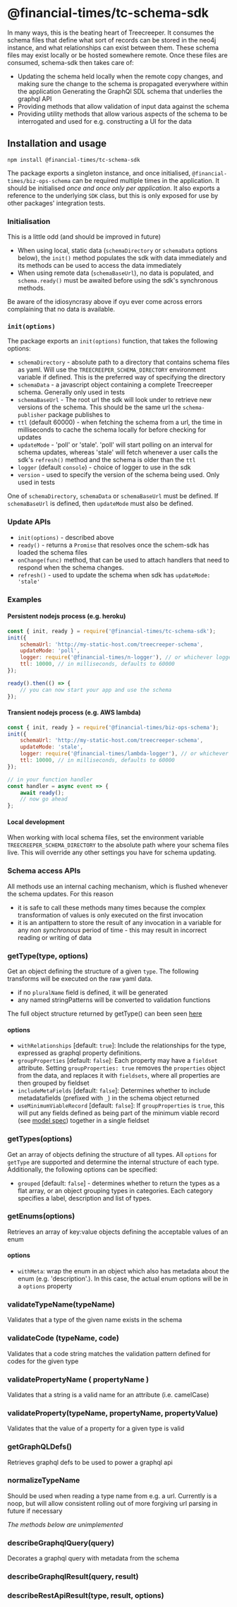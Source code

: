 # @financial-times/tc-schema-sdk

In many ways, this is the beating heart of Treecreeper. It consumes the schema files that define what sort of records can be stored in the neo4j instance, and what relationships can exist between them. These schema files may exist locally or be hosted somewhere remote. Once these files are consumed, schema-sdk then takes care of:

-   Updating the schema held locally when the remote copy changes, and making sure the change to the schema is propagated everywhere within the application
    Generating the GraphQl SDL schema that underlies the graphql API
-   Providing methods that allow validation of input data against the schema
-   Providing utility methods that allow various aspects of the schema to be interrogated and used for e.g. constructing a UI for the data

## Installation and usage

`npm install @financial-times/tc-schema-sdk`

The package exports a singleton instance, and once initialised, `@financial-times/biz-ops-schema` can be required multiple times in the application. It should be initialised _once and once only per application_. It also exports a reference to the underlying `SDK` class, but this is only exposed for use by other packages' integration tests.

### Initialisation
This is a little odd (and should be improved in future)
- When using local, static data (`schemaDirectory` or `schemaData` options below), the `init()` method populates the sdk with data immediately and its methods can be used to access the data immediately
- When using remote data (`schemaBaseUrl`), no data is populated, and `schema.ready()` must be awaited before using the sdk's synchronous methods.

Be aware of the idiosyncrasy above if oyu ever come across errors complaining that no data is available.

### `init(options)`

The package exports an `init(options)` function, that takes the following options:

-   `schemaDirectory` - absolute path to a directory that contains schema files as yaml. Will use the `TREECREEPER_SCHEMA_DIRECTORY` environment variable if defined. This is the preferred way of specifying the directory
-   `schemaData` - a javascript object containing a complete Treecreeper schema. Generally only used in tests
-   `schemaBaseUrl` - The root url the sdk will look under to retrieve new versions of the schema. This should be the same url the `schema-publisher` package publishes to
-   `ttl` (default 60000) - when fetching the schema from a url, the time in milliseconds to cache the schema locally for before checking for updates
-   `updateMode` - 'poll' or 'stale'. 'poll' will start polling on an interval for schema updates, whereas 'stale' will fetch whenever a user calls the sdk's `refresh()` method and the schema is older than the `ttl`
-   `logger` (default `console`) - choice of logger to use in the sdk
-   `version` - used to specify the version of the schema being used. Only used in tests

One of `schemaDirectory`, `schemaData` or `schemaBaseUrl` must be defined. If `schemaBaseUrl` is defined, then `updateMode` must also be defined.

### Update APIs

-   `init(options)` - described above
-   `ready()` - returns a `Promise` that resolves once the schem-sdk has loaded the schema files
-   `onChange(func)` method, that can be used to attach handlers that need to respond when the schema changes.
-   `refresh()` - used to update the schema when sdk has `updateMode: 'stale'`

### Examples

#### Persistent nodejs process (e.g. heroku)

```js
const { init, ready } = require('@financial-times/tc-schema-sdk');
init({
	schemaUrl: 'http://my-static-host.com/treecreeper-schema',
	updateMode: 'poll',
	logger: require('@financial-times/n-logger'), // or whichever logger you prefer
	ttl: 10000, // in milliseconds, defaults to 60000
});

ready().then(() => {
	// you can now start your app and use the schema
});
```

#### Transient nodejs process (e.g. AWS lambda)

```js
const { init, ready } = require('@financial-times/biz-ops-schema');
init({
	schemaUrl: 'http://my-static-host.com/treecreeper-schema',
	updateMode: 'stale',
	logger: require('@financial-times/lambda-logger'), // or whichever logger you prefer
	ttl: 10000, // in milliseconds, defaults to 60000
});

// in your function handler
const handler = async event => {
	await ready();
	// now go ahead
};
```

#### Local development

When working with local schema files, set the environment variable `TREECREEPER_SCHEMA_DIRECTORY` to the absolute path where your schema files live. This will override any other settings you have for schema updating.

### Schema access APIs

All methods use an internal caching mechanism, which is flushed whenever the schema updates. For this reason

-   it is safe to call these methods many times because the complex transformation of values is only executed on the first invocation
-   it is an antipattern to store the result of any invocation in a variable for any _non synchronous_ period of time - this may result in incorrect reading or writing of data

### getType(type, options)

Get an object defining the structure of a given `type`. The following transforms will be executed on the raw yaml data.

-   if no `pluralName` field is defined, it will be generated
-   any named stringPatterns will be converted to validation functions

The full object structure returned by getType() can been seen [here](GETTYPE.md)

#### options

-   `withRelationships` [default: `true`]: Include the relationships for the type, expressed as graphql property definitions.
-   `groupProperties` [default: `false`]: Each property may have a `fieldset` attribute. Setting `groupProperties: true` removes the `properties` object from the data, and replaces it with `fieldsets`, where all properties are then grouped by fieldset
-   `includeMetaFields` [default: `false`]: Determines whether to include metadatafields (prefixed with `_`) in the schema object returned
-   `useMinimumViableRecord` [default: `false`]: If `groupProperties` is `true`, this will put any fields defined as being part of the minimum viable record (see [model spec](MODEL_SPECIFICATION.md#types)) together in a single fieldset

### getTypes(options)

Get an array of objects defining the structure of all types. All `options` for `getType` are supported and determine the internal structure of each type. Additionally, the following options can be specified:

-   `grouped` [default: `false`] - determines whether to return the types as a flat array, or an object grouping types in categories. Each category specifies a label, description and list of types.

### getEnums(options)

Retrieves an array of key:value objects defining the acceptable values of an enum

#### options

-   `withMeta`: wrap the enum in an object which also has metadata about the enum (e.g. 'description'.). In this case, the actual enum options will be in a `options` property

### validateTypeName(typeName)

Validates that a type of the given name exists in the schema

### validateCode (typeName, code)

Validates that a code string matches the validation pattern defined for codes for the given type

### validatePropertyName ( propertyName )

Validates that a string is a valid name for an attribute (i.e. camelCase)

### validateProperty(typeName, propertyName, propertyValue)

Validates that the value of a property for a given type is valid

### getGraphQLDefs()

Retrieves graphql defs to be used to power a graphql api

### normalizeTypeName

Should be used when reading a type name from e.g. a url. Currently is a noop, but will allow consistent rolling out of more forgiving url parsing in future if necessary

_The methods below are unimplemented_

### describeGraphqlQuery(query)

Decorates a graphql query with metadata from the schema

### describeGraphqlResult(query, result)

### describeRestApiResult(type, result, options)
